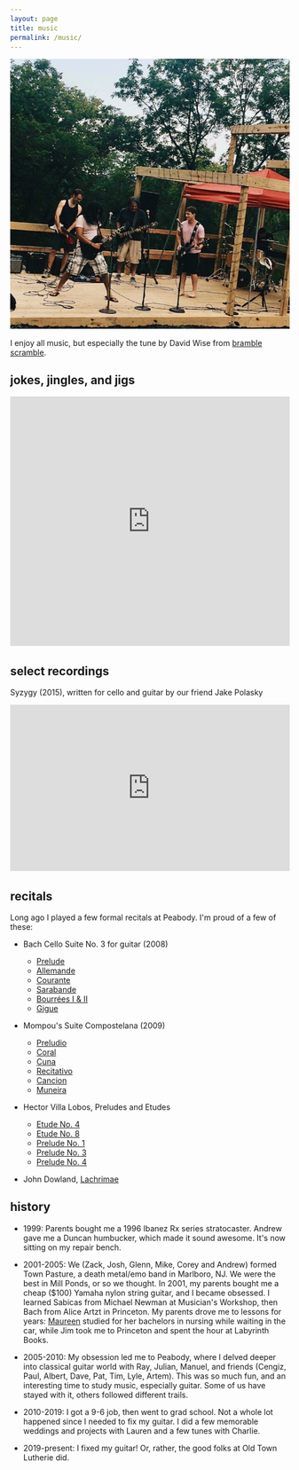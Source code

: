 ```yaml
---
layout: page
title: music
permalink: /music/
---
```


![](/assets/music.jpg)

I enjoy all music, but especially the tune by David Wise from <a href="https://www.youtube.com/watch?v=qIk6YFTzckc" target="_blank">bramble scramble</a>.

## jokes, jingles, and jigs

<iframe width="100%" height="450" scrolling="no" frameborder="no" allow="autoplay" src="https://w.soundcloud.com/player/?url=https%3A//api.soundcloud.com/users/44246847&color=%23ff5500&auto_play=false&hide_related=false&show_comments=true&show_user=true&show_reposts=false&show_teaser=true"></iframe>

## select recordings

Syzygy (2015), written for cello and guitar by our friend Jake Polasky

<iframe width="100%" height="300" scrolling="no" frameborder="no" allow="autoplay" src="https://w.soundcloud.com/player/?url=https%3A//api.soundcloud.com/playlists/203738773&color=%23ff5500&auto_play=false&hide_related=false&show_comments=true&show_user=true&show_reposts=false&show_teaser=true&visual=true"></iframe>

## recitals

Long ago I played a few formal recitals at Peabody. I'm proud of a few of these:

* Bach Cello Suite No. 3 for guitar (2008)
    * [Prelude](/assets/Prelude.mp3)
    * [Allemande](/assets/Allemande.mp3)
    * [Courante](/assets/Courante.mp3)
    * [Sarabande](/assets/Sarabande.mp3)
    * [Bourrées I & II](/assets/Bourrées.mp3)
    * [Gigue](/assets/Gigue.mp3)

* Mompou's Suite Compostelana (2009)
    * [Preludio](/assets/Preludio.mp3)
    * [Coral](/assets/Coral.mp3)
    * [Cuna](/assets/Cuna.mp3)
    * [Recitativo](/assets/Recitativo.mp3)
    * [Cancion](/assets/Cancion.mp3)
    * [Muneira](/assets/Muneira.mp3)

* Hector Villa Lobos, Preludes and Etudes
    * [Etude No. 4](/assets/Etude4.mp3)
    * [Etude No. 8](/assets/Etude8.mp3)
    * [Prelude No. 1](/assets/Prelude1.mp3)
    * [Prelude No. 3](/assets/Prelude3.mp3)
    * [Prelude No. 4](/assets/Prelude4.mp3)

* John Dowland, [Lachrimae](/assets/Lachrimae.mp3)

## history

* 1999: Parents bought me a 1996 Ibanez Rx series stratocaster. Andrew gave me a Duncan humbucker, which made it sound awesome. It's now sitting on my repair bench.

* 2001-2005: We (Zack, Josh, Glenn, Mike, Corey and Andrew) formed Town Pasture, a death metal/emo band in Marlboro, NJ. We were the best in Mill Ponds, or so we thought. In 2001, my parents bought me a cheap ($100) Yamaha nylon string guitar, and I became obsessed. I learned Sabicas from Michael Newman at Musician's Workshop, then Bach from Alice Artzt in Princeton. My parents drove me to lessons for years: [Maureen](/assets/maureen.jpg) studied for her bachelors in nursing while waiting in the car, while Jim took me to Princeton and spent the hour at Labyrinth Books.

* 2005-2010: My obsession led me to Peabody, where I delved deeper into classical guitar world with Ray, Julian, Manuel, and friends (Cengiz, Paul, Albert, Dave, Pat, Tim, Lyle, Artem). This was so much fun, and an interesting time to study music, especially guitar. Some of us have stayed with it, others followed different trails.

* 2010-2019: I got a 9-6 job, then went to grad school. Not a whole lot happened since I needed to fix my guitar. I did a few memorable weddings and projects with Lauren and a few tunes with Charlie.

* 2019-present: I fixed my guitar! Or, rather, the good folks at Old Town Lutherie did.
